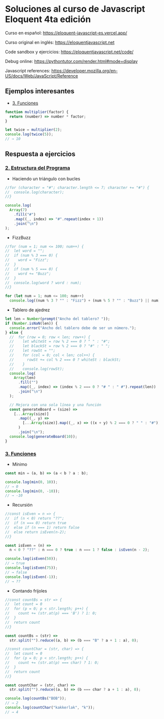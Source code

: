 # Soluciones al curso de Javascript Eloquent 4ta edición

Curso en español: https://eloquent-javascript-es.vercel.app/

Curso original en inglés: https://eloquentjavascript.net

Code sandbox y ejercicios: https://eloquentjavascript.net/code/

Debug online: https://pythontutor.com/render.html#mode=display

Javascript references: https://developer.mozilla.org/en-US/docs/Web/JavaScript/Reference

## Ejemplos interesantes

- [3. Funciones](https://eloquent-javascript-es.vercel.app/03_functions.html)

```js
function multiplier(factor) {
  return (number) => number * factor;
}

let twice = multiplier(2);
console.log(twice(5));
// → 10
```

## Respuesta a ejercicios

### [2. Estructura del Programa](https://eloquent-javascript-es.vercel.app/02_program_structure.html)

- Haciendo un triángulo con bucles

```js
//for (character = "#"; character.length <= 7; character += "#") {
//  console.log(character);
//}

console.log(
  Array(7)
    .fill("#")
    .map((_, index) => "#".repeat(index + 1))
    .join("\n")
);
```

- FizzBuzz

```js
//for (num = 1; num <= 100; num++) {
//  let word = "";
//  if (num % 3 === 0) {
//    word = "Fizz";
//  }
//  if (num % 5 === 0) {
//    word += "Buzz";
//  }
//  console.log(word ? word : num);
//}

for (let num = 1; num <= 100; num++)
  console.log((num % 3 ? "" : "Fizz") + (num % 5 ? "" : "Buzz") || num);
```

- Tablero de ajedrez

```js
let len = Number(prompt("Ancho del tablero? "));
if (Number.isNaN(len)) {
  console.error("Ancho del tablero debe de ser un número.");
} else {
  //  for (row = 0; row < len; row++) {
  //    let whiteSt = row % 2 === 0 ? " " : "#";
  //    let blackSt = row % 2 === 0 ? "#" : " ";
  //    let rowSt = "";
  //    for (col = 0; col < len; col++) {
  //      rowSt += col % 2 === 0 ? whiteSt : blackSt;
  //    }
  //    console.log(rowSt);
  console.log(
    Array(len)
      .fill("")
      .map((_, index) => (index % 2 === 0 ? "# " : " #").repeat(len))
      .join("\n")
  );

  // Mejora con una sola línea y una función
  const generateBoard = (size) =>
    [...Array(size)]
      .map((_, y) =>
        [...Array(size)].map((_, x) => ((x + y) % 2 === 0 ? " " : "#")).join("")
      )
      .join("\n");
  console.log(generateBoard(10));
}
```

### [3. Funciones](https://eloquent-javascript-es.vercel.app/03_functions.html)

- Mínimo

```js
const min = (a, b) => (a < b ? a : b);

console.log(min(0, 10));
// → 0
console.log(min(0, -10));
// → -10
```

- Recursión

```js
//const isEven = n => {
//  if (n < 0) return "??";
//  if (n === 0) return true
//  else if (n === 1) return false
//  else return isEven(n-2);
//}

const isEven = (n) =>
  n < 0 ? "??" : n === 0 ? true : n === 1 ? false : isEven(n - 2);

console.log(isEven(50));
// → true
console.log(isEven(75));
// → false
console.log(isEven(-1));
// → ??
```

- Contando frijoles

```js
//const countBs = str => {
//  let count = 0
//  for (p = 0; p < str.length; p++) {
//    count += (str.at(p) === 'B') ? 1: 0;
//  }
//  return count
//}

const countBs = (str) =>
  str.split("").reduce((a, b) => (b === "B" ? a + 1 : a), 0);

//const countChar = (str, char) => {
//  let count = 0
//  for (p = 0; p < str.length; p++) {
//    count += (str.at(p) === char) ? 1: 0;
//  }
//  return count
//}

const countChar = (str, char) =>
  str.split("").reduce((a, b) => (b === char ? a + 1 : a), 0);

console.log(countBs("BOB"));
// → 2
console.log(countChar("kakkerlak", "k"));
// → 4
```

